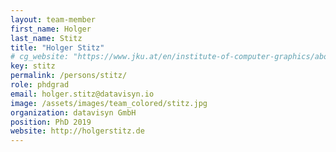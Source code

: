 ```yaml
---
layout: team-member
first_name: Holger
last_name: Stitz
title: "Holger Stitz"
# cg_website: "https://www.jku.at/en/institute-of-computer-graphics/about-us/team/holger-stitz/" #remove to show person directly on data-vis page
key: stitz
permalink: /persons/stitz/
role: phdgrad
email: holger.stitz@datavisyn.io
image: /assets/images/team_colored/stitz.jpg
organization: datavisyn GmbH
position: PhD 2019
website: http://holgerstitz.de
---
```

